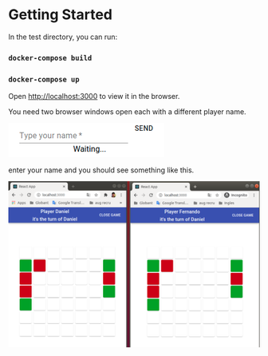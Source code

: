 # Getting Started 


In the test directory, you can run:

### `docker-compose build`
### `docker-compose up`

Open [http://localhost:3000](http://localhost:3000) to view it in the browser.

You need two browser windows open each with a different player name.

![alt text](name.png)


enter your name and you should see something like this.

![alt text](game.png)